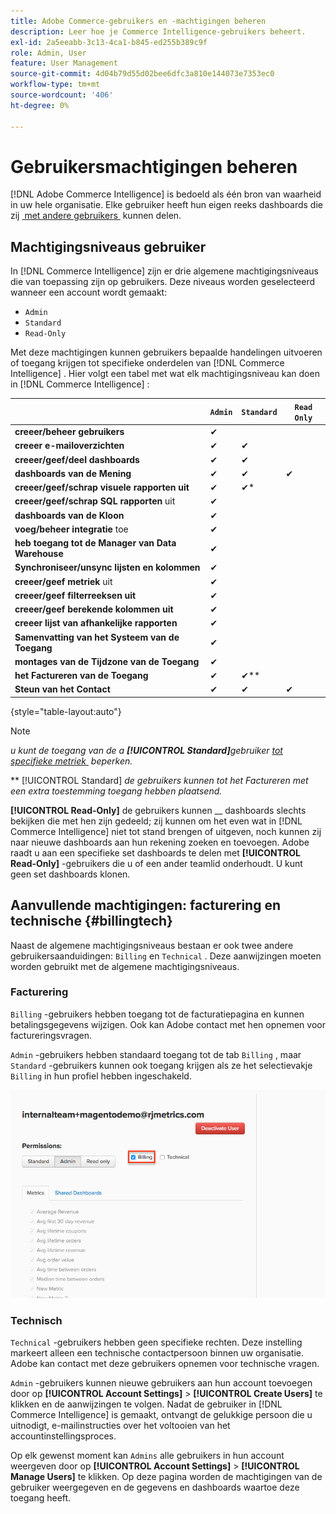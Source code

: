 ```yaml
---
title: Adobe Commerce-gebruikers en -machtigingen beheren
description: Leer hoe je Commerce Intelligence-gebruikers beheert.
exl-id: 2a5eeabb-3c13-4ca1-b845-ed255b389c9f
role: Admin, User
feature: User Management
source-git-commit: 4d04b79d55d02bee6dfc3a810e144073e7353ec0
workflow-type: tm+mt
source-wordcount: '406'
ht-degree: 0%

---
```


# Gebruikersmachtigingen beheren

[!DNL Adobe Commerce Intelligence] is bedoeld als één bron van waarheid in uw hele organisatie. Elke gebruiker heeft hun eigen reeks dashboards die zij [&#x200B; met andere gebruikers &#x200B;](../../data-user/dashboards/share-dashboard-with-users.md) kunnen delen.

## Machtigingsniveaus gebruiker

In [!DNL Commerce Intelligence] zijn er drie algemene machtigingsniveaus die van toepassing zijn op gebruikers. Deze niveaus worden geselecteerd wanneer een account wordt gemaakt:

* `Admin`
* `Standard`
* `Read-Only`

Met deze machtigingen kunnen gebruikers bepaalde handelingen uitvoeren of toegang krijgen tot specifieke onderdelen van [!DNL Commerce Intelligence] . Hier volgt een tabel met wat elk machtigingsniveau kan doen in [!DNL Commerce Intelligence] :

|   | `Admin` | `Standard` | `Read Only` |
| -----|-----|-----|----|
| **creeer/beheer gebruikers** | ✔ |   |   |
| **creeer e-mailoverzichten** | ✔ | ✔ |   |
| **creeer/geef/deel dashboards** | ✔ | ✔ |   |
| **dashboards van de Mening** | ✔ | ✔ | ✔ |
| **creeer/geef/schrap visuele rapporten uit** | ✔ | ✔* |   |
| **creeer/geef/schrap SQL rapporten** uit | ✔ |  |   |
| **dashboards van de Kloon** | ✔ |   |   |
| **voeg/beheer integratie** toe | ✔ |   |   |
| **heb toegang tot de Manager van Data Warehouse** | ✔ |   |   |
| **Synchroniseer/unsync lijsten en kolommen** | ✔ |   |   |
| **creeer/geef metriek** uit | ✔ |   |   |
| **creeer/geef filterreeksen uit** | ✔ |   |   |
| **creeer/geef berekende kolommen uit** | ✔ |   |   |
| **creeer lijst van afhankelijke rapporten** | ✔ |   |   |
| **Samenvatting van het Systeem van de Toegang** | ✔ |   |   |
| **montages van de Tijdzone van de Toegang** | ✔ |   |   |
| **het Factureren van de Toegang** | ✔ | ✔** |   |
| **Steun van het Contact** | ✔ | ✔ | ✔ |

{style="table-layout:auto"}

>[!NOTE]
>
>_u kunt de toegang van de a **[!UICONTROL Standard]**&#x200B;gebruiker [&#x200B; tot specifieke metriek &#x200B;](../../administrator/user-management/restrict-metric-access.md) beperken._
>
>** [!UICONTROL Standard] _de gebruikers kunnen tot het Factureren met een extra toestemming toegang hebben plaatsend._
>
>**[!UICONTROL Read-Only]** de gebruikers kunnen __ dashboards slechts bekijken die met hen zijn gedeeld; zij kunnen om het even wat in [!DNL Commerce Intelligence] niet tot stand brengen of uitgeven, noch kunnen zij naar nieuwe dashboards aan hun rekening zoeken en toevoegen. Adobe raadt u aan een specifieke set dashboards te delen met **[!UICONTROL Read-Only]** -gebruikers die u of een ander teamlid onderhoudt. U kunt geen set dashboards klonen.

## Aanvullende machtigingen: facturering en technische {#billingtech}

Naast de algemene machtigingsniveaus bestaan er ook twee andere gebruikersaanduidingen: `Billing` en `Technical` . Deze aanwijzingen moeten worden gebruikt met de algemene machtigingsniveaus.

### Facturering

`Billing` -gebruikers hebben toegang tot de facturatiepagina en kunnen betalingsgegevens wijzigen. Ook kan Adobe contact met hen opnemen voor factureringsvragen.

`Admin` -gebruikers hebben standaard toegang tot de tab `Billing` , maar `Standard` -gebruikers kunnen ook toegang krijgen als ze het selectievakje `Billing` in hun profiel hebben ingeschakeld.

![&#x200B; het Factureren pagina &#x200B;](../../assets/billing.png)<!--{: width="550" height="363"}-->

### Technisch

`Technical` -gebruikers hebben geen specifieke rechten. Deze instelling markeert alleen een technische contactpersoon binnen uw organisatie. Adobe kan contact met deze gebruikers opnemen voor technische vragen.

`Admin` -gebruikers kunnen nieuwe gebruikers aan hun account toevoegen door op **[!UICONTROL Account Settings]** > **[!UICONTROL Create Users]** te klikken en de aanwijzingen te volgen. Nadat de gebruiker in [!DNL Commerce Intelligence] is gemaakt, ontvangt de gelukkige persoon die u uitnodigt, e-mailinstructies over het voltooien van het accountinstellingsproces.

Op elk gewenst moment kan `Admins` alle gebruikers in hun account weergeven door op **[!UICONTROL Account Settings]** > **[!UICONTROL Manage Users]** te klikken. Op deze pagina worden de machtigingen van de gebruiker weergegeven en de gegevens en dashboards waartoe deze toegang heeft.
